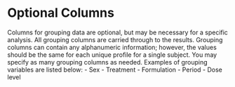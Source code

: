 # Optional Columns
Columns for grouping data are optional, but may be necessary for a specific analysis. All grouping columns are carried through to the results. Grouping columns can contain any alphanumeric information; however, the values should be the same for each unique profile for a single subject. You may specify as many grouping columns as needed. Examples of grouping variables are listed below:
    -   Sex
    -   Treatment
    -   Formulation
    -   Period
    -   Dose level
